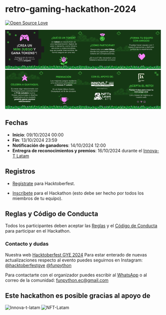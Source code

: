 # retro-gaming-hackathon-2024

[![Open Source Love](https://badges.frapsoft.com/os/v1/open-source.svg?v=102)](https://github.com/ellerbrock/open-source-badge/)

![carrusel-1](media/game-carrusel-1.svg)
![carrusel-2](media/game-carrusel-2.svg)

## Fechas

- **Inicio**: 09/10/2024 00:00
- **Fin**: 13/10/2024 23:59
- **Notificación de ganadores**: 14/10/2024 12:00
- **Entregra de reconocimientos y premios**: 16/10/2024 durante el [Innova-T Latam](https://innovatlatam.com/)

## Registros

- [Regístrate](https://hacktoberfest.com/) para Hacktoberfest.

- [Inscríbete](https://forms.gle/Qyeoc46c8NSkqeNNA) para el Hackathon (esto debe ser hecho por todos los miembros de tu equipo).

## Reglas y Código de Conducta

Todos los participantes deben aceptar las [Reglas](RULES.md) y el [Código de Conducta](https://github.com/Hacktoberfest-GYE/hacktoberfestgye-landing/blob/main/CODE_OF_CONDUCT.md) para participar en el Hackathon.

### Contacto y dudas

Nuestra web [Hacktoberfest GYE 2024](https://hacktoberfestgye.org)
Para estar enterado de nuevas actualizaciones respecto al evento puedes seguirnos en Instagram:
[@hacktoberfestgye](https://www.instagram.com/hacktoberfestgye/)
[@funpython](https://www.instagram.com/hacktoberfestgye/)

Para contactarte con el organizador puedes escribir al [WhatsApp](https://wa.me/message/AAI3OELJXGBII1) o al correo de la comunidad: <funpython.ec@gmail.com>

## Este hackathon es posible gracias al apoyo de

![Innova-t-latam](https://github.com/Hacktoberfest-GYE/hacktoberfestgye-landing/blob/main/img/logos/innova-t-latam-2024.png)
![NFT-Latam](https://github.com/Hacktoberfest-GYE/hacktoberfestgye-landing/blob/main/img/logos/ntfs-latam-art.png)
